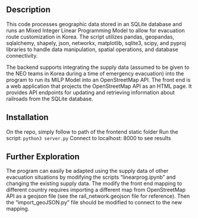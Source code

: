 ## Description 

This code processes geographic data stored in an SQLite database and runs an Mixed Integer Linear Programming Model to allow for evacuation route customization in Korea. The script utilizes pandas, geopandas, sqlalchemy, shapely, json, networkx, matplotlib, sqlite3, scipy, and pyproj libraries to handle data manipulation, spatial operations, and database connectivity.

The backend supports integrating the supply data (assumed to be given to the NEO teams in Korea during a time of emergency evacuation) into the program to run its MILP Model into an OpenStreetMap API. The front end is a web application that projects the OpenStreetMap API as an HTML page. It provides API endpoints for updating and retrieving information about railroads from the SQLite database.

## Installation 

On the repo, simply follow to path of the frontend static folder
Run the script:
`python3 server.py`
Connect to localhost: 8000 to see results

## Further Exploration

The program can easily be adapted using the supply data of other evacuation situations by modifying the scripts “linearprog.ipynb” and changing the existing supply data. The modify the front end mapping to different country requires importing a different map from OpenStreetMap API as a geojson file (see the rail_network.geojson file for reference). Then the “import_geoJSON.py” file should be modified to connect to the new mapping.
